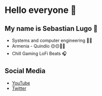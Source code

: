 # Hello everyone 👋

## My name is Sebastian Lugo 🍃 

* Systems and computer engineering 👨‍💻 
* Armenia - Quindío 🟡🟡🔵🔴 
* Chill Gaming LoFi Beats 🎧

## Social Media

* [YouTube](https://www.youtube.com/channel/UCVgd_ovqZO1CP_ayMAv67-g)
* [Twitter](https://twitter.com/sebastianlugo95) 
<!--
**SebastianLugo95/SebastianLugo95** is a ✨ _special_ ✨ repository because its `README.md` (this file) appears on your GitHub profile.

Here are some ideas to get you started:

- 🔭 I’m currently working on ...
- 🌱 I’m currently learning ...
- 👯 I’m looking to collaborate on ...
- 🤔 I’m looking for help with ...
- 💬 Ask me about ...
- 📫 How to reach me: ...
- 😄 Pronouns: ...
- ⚡ Fun fact: ...
-->
